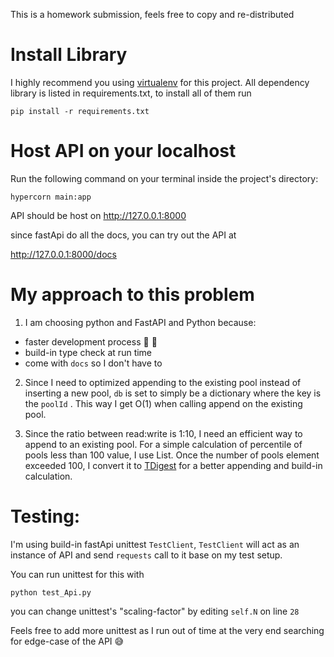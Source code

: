 This is a homework submission, feels free to copy and re-distributed

# Install Library
I highly recommend you using [virtualenv](https://pypi.org/project/virtualenv/) for this project.
All dependency library is listed in requirements.txt, to install all of them run

`pip install -r requirements.txt`

# Host API on your localhost
Run the following command on your terminal inside the project's directory:

`hypercorn main:app`

API should be host on http://127.0.0.1:8000

since fastApi do all the docs, you can try out the API at 

http://127.0.0.1:8000/docs

# My approach to this problem
1. I am choosing python and FastAPI and Python because:
- faster development process :rocket: :full_moon_with_face:
- build-in type check at run time 
- come with `docs` so I don't have to 

2. Since I need to optimized appending to the existing pool instead of inserting a new pool, `db` is set to simply be a dictionary where the key is the `poolId`
. This way I get O(1) when calling append on the existing pool.

3. Since the ratio between read:write is 1:10, I need an efficient way to append to an existing pool. For a simple calculation of percentile of pools less than 100 value, I use List.
Once the number of pools element exceeded 100, I convert it to [TDigest](https://github.com/CamDavidsonPilon/tdigest) for a better appending and build-in calculation.

# Testing:
I'm using build-in fastApi unittest `TestClient`, `TestClient` will act as an instance of API and send `requests` call to it base on my test setup.

You can run unittest for this with

```python test_Api.py```

you can change unittest's "scaling-factor" by editing `self.N` on line `28`

Feels free to add more unittest as I run out of time at the very end searching for edge-case of the API :sweat_smile:
